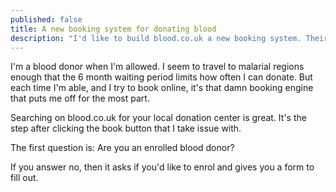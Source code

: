 ```yaml
---
published: false
title: A new booking system for donating blood
description: "I'd like to build blood.co.uk a new booking system. Their current one adds too much friction to the process"
---
```


I'm a blood donor when I'm allowed. I seem to travel to malarial regions enough that the 6 month waiting period limits how often I can donate. But each time I'm able, and I try to book online, it's that damn booking engine that puts me off for the most part.

Searching on blood.co.uk for your local donation center is great. It's the step after clicking the book button that I take issue with.

The first question is: Are you an enrolled blood donor?

If you answer no, then it asks if you'd like to enrol and gives you a form to fill out.

